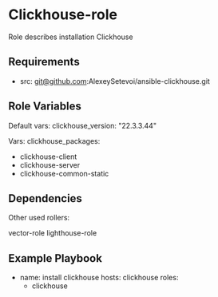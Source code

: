 Clickhouse-role
=========

Role describes installation Clickhouse

Requirements
------------

  - src: git@github.com:AlexeySetevoi/ansible-clickhouse.git

Role Variables
--------------

Default vars: clickhouse_version: "22.3.3.44"

Vars: clickhouse_packages:
  - clickhouse-client
  - clickhouse-server
  - clickhouse-common-static

Dependencies
------------
Other used rollers:

vector-role
lighthouse-role

Example Playbook
----------------
- name: install clickhouse
  hosts: clickhouse
  roles:
    - clickhouse
